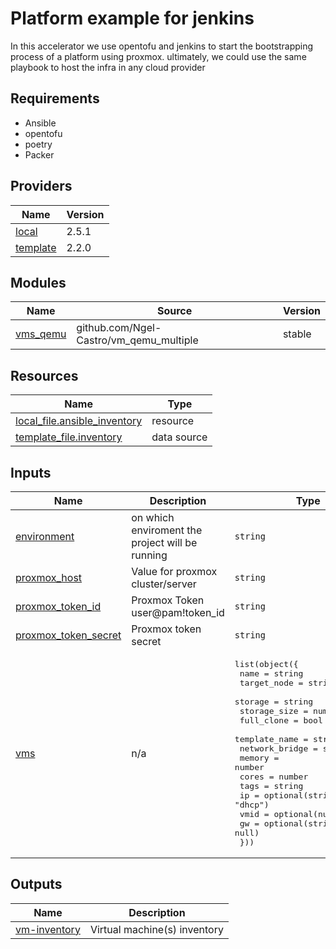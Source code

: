 # Platform example for jenkins

In this accelerator we use opentofu and jenkins to start the bootstrapping process of a platform using proxmox. ultimately, we could use the same playbook to 
host the infra in any cloud provider

## Requirements

- Ansible
- opentofu
- poetry
- Packer

## Providers

| Name | Version |
|------|---------|
| <a name="provider_local"></a> [local](#provider\_local) | 2.5.1 |
| <a name="provider_template"></a> [template](#provider\_template) | 2.2.0 |

## Modules

| Name | Source | Version |
|------|--------|---------|
| <a name="module_vms_qemu"></a> [vms\_qemu](#module\_vms\_qemu) | github.com/Ngel-Castro/vm_qemu_multiple | stable |

## Resources

| Name | Type |
|------|------|
| [local_file.ansible_inventory](https://registry.terraform.io/providers/hashicorp/local/latest/docs/resources/file) | resource |
| [template_file.inventory](https://registry.terraform.io/providers/hashicorp/template/latest/docs/data-sources/file) | data source |

## Inputs

| Name | Description | Type | Default | Required |
|------|-------------|------|---------|:--------:|
| <a name="input_environment"></a> [environment](#input\_environment) | on which enviroment the project will be running | `string` | `"dev"` | no |
| <a name="input_proxmox_host"></a> [proxmox\_host](#input\_proxmox\_host) | Value for proxmox cluster/server | `string` | `"https://192.168.0.131:8006/api2/json"` | no |
| <a name="input_proxmox_token_id"></a> [proxmox\_token\_id](#input\_proxmox\_token\_id) | Proxmox Token user@pam!token\_id | `string` | `"terraform-prov@pve!terraform"` | no |
| <a name="input_proxmox_token_secret"></a> [proxmox\_token\_secret](#input\_proxmox\_token\_secret) | Proxmox token secret | `string` | n/a | yes |
| <a name="input_vms"></a> [vms](#input\_vms) | n/a | <pre>list(object({<br>        name            = string<br>        target_node     = string<br>        storage         = string<br>        storage_size    = number<br>        full_clone      = bool<br>        template_name   = string<br>        network_bridge  = string<br>        memory          = number<br>        cores           = number<br>        tags            = string<br>        ip              = optional(string, "dhcp")<br>        vmid            = optional(number, null)<br>        gw              = optional(string, null)<br>    }))</pre> | <pre>[<br>  {<br>    "cores": 2,<br>    "full_clone": true,<br>    "memory": 2048,<br>    "name": "vm",<br>    "network_bridge": "vmbr0",<br>    "storage": "Kingstone-data",<br>    "storage_size": 32,<br>    "tags": "tofu",<br>    "target_node": "proxmox",<br>    "template_name": "ubuntu-server-beta"<br>  }<br>]</pre> | no |

## Outputs

| Name | Description |
|------|-------------|
| <a name="output_vm-inventory"></a> [vm-inventory](#output\_vm-inventory) | Virtual machine(s) inventory |
